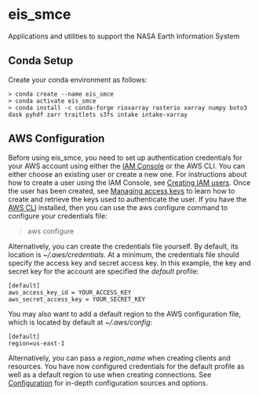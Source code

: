 # eis_smce
Applications and utilities to support the NASA Earth Information System

Conda Setup
---------------
Create your conda environment as follows:

    > conda create --name eis_smce
    > conda activate eis_smce
    > conda install -c conda-forge rioxarray rasterio xarray numpy boto3 dask pyhdf zarr traitlets s3fs intake intake-xarray 

AWS Configuration
---------------
Before using eis_smce, you need to set up authentication credentials for your AWS account using either the [IAM Console](https://console.aws.amazon.com/iam/home) 
or the AWS CLI. You can either choose an existing user or create a new one.
For instructions about how to create a user using the IAM Console, 
see [Creating IAM users](https://docs.aws.amazon.com/IAM/latest/UserGuide/id_users_create.html#id_users_create_console). 
Once the user has been created, see [Managing access keys](https://docs.aws.amazon.com/IAM/latest/UserGuide/id_credentials_access-keys.html#Using_CreateAccessKey) 
to learn how to create and retrieve the keys used to authenticate the user.
If you have the [AWS CLI](http://aws.amazon.com/cli/) installed, then you can use the aws configure command to configure your credentials file:

  > aws configure

Alternatively, you can create the credentials file yourself. By default, its location is *~/.aws/credentials*. 
At a minimum, the credentials file should specify the access key and secret access key. In this example, the key and secret key for the account are specified the *default* profile:
```
[default]
aws_access_key_id = YOUR_ACCESS_KEY
aws_secret_access_key = YOUR_SECRET_KEY
```
You may also want to add a default region to the AWS configuration file, which is located by default at *~/.aws/config*:
```
[default]
region=us-east-1
```
Alternatively, you can pass a *region_name* when creating clients and resources.
You have now configured credentials for the default profile as well as a default region to use when creating connections. 
See [Configuration](https://boto3.amazonaws.com/v1/documentation/api/latest/guide/configuration.html#guide-configuration) 
for in-depth configuration sources and options.

